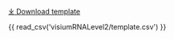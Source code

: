 [⤓ Download template](https://github.com/mc2-center/data-models/raw/main/templates/10xVisiumSpatialTranscriptomics-RNA-seqLevel2.csv)

{{ read_csv('visiumRNALevel2/template.csv') }}
